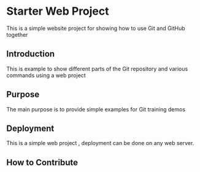 # Starter Web Project

This is a simple website project for showing how to use Git and GitHub together

## Introduction

This is example to show different parts of the Git repository and various commands
using a web project

## Purpose

The main purpose is to provide simple examples for Git training demos

## Deployment

This is a simple web project , deployment can be done on any web server.

## How to Contribute
